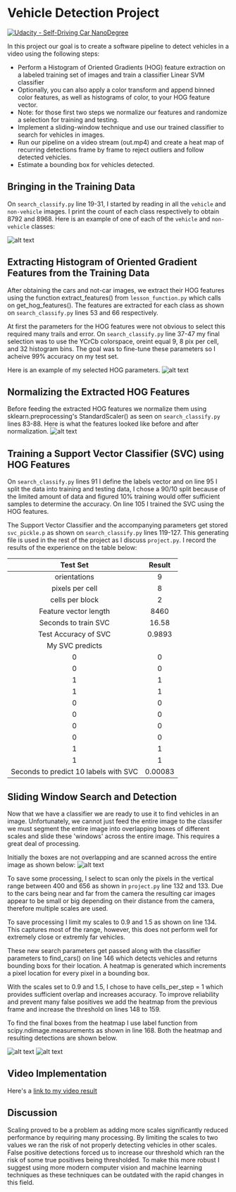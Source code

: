 # Vehicle Detection Project
[![Udacity - Self-Driving Car NanoDegree](https://s3.amazonaws.com/udacity-sdc/github/shield-carnd.svg)](http://www.udacity.com/drive)

In this project our goal is to create a software pipeline to detect vehicles in a video using the following steps:
* Perform a Histogram of Oriented Gradients (HOG) feature extraction on a labeled training set of images and train a classifier Linear SVM classifier
* Optionally, you can also apply a color transform and append binned color features, as well as histograms of color, to your HOG feature vector. 
* Note: for those first two steps we normalize our features and randomize a selection for training and testing.
* Implement a sliding-window technique and use our trained classifier to search for vehicles in images.
* Run our pipeline on a video stream (out.mp4) and create a heat map of recurring detections frame by frame to reject outliers and follow detected vehicles.
* Estimate a bounding box for vehicles detected.

[//]: # (Image References)
[image1]: ./output_images/figure_1.png
[image2]: ./output_images/figure_2.png
[image3]: ./output_images/figure_8.png
[image4]: ./output_images/figure_4.png
[image5]: ./output_images/figure_5.png
[image6]: ./output_images/figure_6.png
[image7]: ./output_images/figure_7.jpg
[image8]: ./output_images/figure_8.jpg
[video1]: ./output_project_video.mp4

Bringing in the Training Data
---
On `search_classify.py` line 19-31, I started by reading in all the `vehicle` and `non-vehicle` images. I print the count of each class respectively to obtain 8792 and 8968. Here is an example of one of each of the `vehicle` and `non-vehicle` classes:

![alt text][image1]

Extracting Histogram of Oriented Gradient Features from the Training Data
---
After obtaining the cars and not-car images, we extract their HOG features using the function extract_features() from `lesson_function.py` which calls on get_hog_features(). The features are extracted for each class as shown on `search_classify.py` lines 53 and 66 respectively.

At first the parameters for the HOG features were not obvious to select this required many trails and error. On `search_classify.py` line 37-47 my final selection was to use the YCrCb colorspace, oreint equal 9, 8 pix per cell, and 32 histogram bins. The goal was to fine-tune these parameters so I acheive 99% accuracy on my test set.

Here is an example of my selected HOG parameters.
![alt text][image2]

Normalizing the Extracted HOG Features
---
Before feeding the extracted HOG features we normalize them using sklearn.preprocessing's StandardScaler() as seen on `search_classify.py` lines 83-88. Here is what the features looked like before and after normalization.
![alt text][image4]

Training a Support Vector Classifier (SVC) using HOG Features
---
On `search_classify.py` lines 91 I define the labels vector and on line 95 I split the data into training and testing data, I chose a 90/10 split because of the limited amount of data and figured 10% training would offer sufficient samples to determine the accuracy. On line 105 I trained the SVC using the HOG features.

The Support Vector Classifier and the accompanying parameters get stored `svc_pickle.p` as shown on `search_classify.py` lines 119-127. This generating file is used in the rest of the project as I discuss `project.py`. I record the results of the experience on the table below:


| Test Set         		|     Result	        					| 
|:---------------------:|:---------------------------------------------:| 
| orientations        		| 9 							| 
| pixels per cell         		| 8  							| 
| cells per block         		| 2  							| 
| Feature vector length         		| 8460  							| 
| Seconds to train SVC     	| 16.58 |
| Test Accuracy of SVC					|	0.9893 |
| My SVC predicts	      	| 				|
| 0    |    0				   									|
| 0    |    0				   									|
| 1    |    1				   									|
| 1    |    1				   									|
| 0    |    0				   									|
| 0    |    0				   									|
| 0    |    0				   									|
| 0    |    0				   									|
| 1    |    1				   									|
| 1    |    1				   									|
| Seconds to predict 10 labels with SVC   |    0.00083 				   									|

Sliding Window Search and Detection
---
Now that we have a classifier we are ready to use it to find vehicles in an image. Unfortunately, we cannot just feed the entire image to the classifer we must segment the entire image into overlapping boxes of different scales and slide these 'windows' across the entire image. This requires a great deal of processing.

Initially the boxes are not overlapping and are scanned across the entire image as shown below:
![alt text][image5]

To save some processing, I select to scan only the pixels in the vertical range between 400 and 656 as shown in `project.py` line 132 and 133. Due to the cars being near and far from the camera the resulting car images appear to be small or big depending on their distance from the camera, therefore multiple scales are used.

To save processing I limit my scales to 0.9 and 1.5 as shown on line 134. This captures most of the range, however, this does not perform well for extremely close or extremly far vehicles. 

These new search parameters get passed along with the classifier parameters to find_cars() on line 146 which detects vehicles and returns bounding boxs for their location. A heatmap is generated which increments a pixel location for every pixel in a bounding box.

With the scales set to 0.9 and 1.5, I chose to have cells_per_step = 1 which provides sufficient overlap and increases accuracy. To improve reliability and prevent many false positives we add the heatmap from the previous frame and increase the threshold on lines 148 to 159.

To find the final boxes from the heatmap I use label function from scipy.ndimage.measurements as shown in line 168. Both the heatmap and resulting detections are shown below.

![alt text][image7]
![alt text][image8]

Video Implementation 
---
Here's a [link to my video result](./output_project_video.mp4)

Discussion
---
Scaling proved to be a problem as adding more scales significantly reduced performance by requiring many processing. By limiting the scales to two values we ran the risk of not properly detecting vehicles in other scales. False positive detections forced us to increase our threshold which ran the risk of some true positives being thresholded. To make this more robust I suggest using more modern computer vision and machine learning techniques as these techniques can be outdated with the rapid changes in this field.





